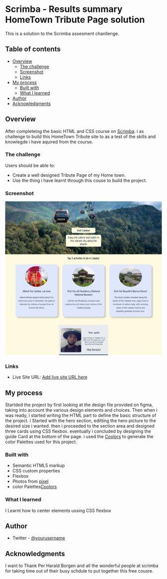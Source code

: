 # Scrimba - Results summary HomeTown Tribute Page solution

This is a solution to the Scrimba assesment chanllenge. 
## Table of contents

- [Overview](#overview)
  - [The challenge](#the-challenge)
  - [Screenshot](#screenshot)
  - [Links](#links)
- [My process](#my-process)
  - [Built with](#built-with)
  - [What I learned](#what-i-learned)
- [Author](#author)
- [Acknowledgments](#acknowledgments)


## Overview
After completeing the basic HTML and CSS course on [Scrimba](https://scrimba.com/learn/htmlandcss). i as challenge to build this HomeTown Tribute site to as a test of the skills and knowlegde i have aquired from the course.

### The challenge

Users should be able to:

- Create a well designed Tribute Page of my Home town.
- Use the thing i have learnt through this couse to build the project. 

### Screenshot

![](./images/Screenshot.png)


### Links


- Live Site URL: [Add live site URL here](https://your-live-site-url.com)

## My process
Startded the project by first looking at the design file provided on figma, taking into account the various design elements and choices. Then  when i was ready, i started writing the HTML part to define the basic structure of the project. i Started with the hero section, editting the hero picture to the desired size i wanted. then i proceeded to the section area and designed three cards using CSS flexbox. eventually i concluded by designing the guide Card at the bottom of the page. i used the [Coolors](https://coolors.co/) to generate the color Palettes used for this project. 

### Built with

- Semantic HTML5 markup
- CSS custom properties
- Flexbox
- Photos from [pixel](https://www.pexels.com/)
- color Palettes[Coolors](https://coolors.co/)

### What I learned
  
  I Learnt how to center elements ussing CSS flexbox


## Author
- Twitter - [@yourusername](https://www.twitter.com/BIG_BENNEY)


## Acknowledgments

I want to Thank Per Harald Borgen and all the  wonderful people at scrimba for taking time out of their busy schdule to put together this free cousre.
